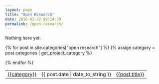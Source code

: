 ```yaml
---
layout: page
title: "Open Research"
date: 2016-02-22 09:14:39
permalink: /open-research/
---
```


Nothing here yet.

<table class="table table-condensed">
{% for post in site.categories["open research"] %}
    {% assign category = post.categories | get_project_category %}
    <tr>
    <td><a href="{{post.categories | get_raw_project_category | get_project_url }}">{{category}}</a></td>
    <td>{{ post.date | date_to_string }}</td>
    <td><a href="{{ post.url }}">{{post.title}}</a></td>
    </tr>

{% endfor %}
</table>